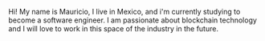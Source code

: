 Hi! My name is Mauricio, I live in Mexico, and i'm currently studying to become a software engineer. I am passionate about blockchain technology and I will love to work in this space of the industry in the future.


<!---
mnoriega-mx/mnoriega-mx is a ✨ special ✨ repository because its `README.md` (this file) appears on your GitHub profile.
You can click the Preview link to take a look at your changes.
--->
